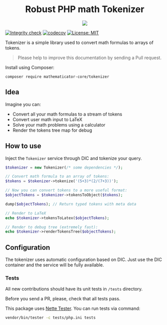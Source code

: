 <h1 align="center">
    Robust PHP math Tokenizer
</h1>

<p align="center">
    <a href="https://mathematicator.com" target="_blank">
        <img src="https://avatars3.githubusercontent.com/u/44620375?s=100&v=4">
    </a>
</p>

[![Integrity check](https://github.com/mathematicator-core/tokenizer/workflows/Integrity%20check/badge.svg)](https://github.com/mathematicator-core/tokenizer/actions?query=workflow%3A%22Integrity+check%22)
[![codecov](https://codecov.io/gh/mathematicator-core/tokenizer/branch/master/graph/badge.svg)](https://codecov.io/gh/mathematicator-core/tokenizer)
[![License: MIT](https://img.shields.io/badge/License-MIT-brightgreen.svg)](./LICENSE)

Tokenizer is a simple library used to convert math formulas to arrays of tokens.

> Please help to improve this documentation by sending a Pull request.

Install using Composer:

```
composer require mathematicator-core/tokenizer
```

Idea
----

Imagine you can:

- Convert all your math formulas to a stream of tokens
- Convert user math input to LaTeX
- Solve your math problems using a calculator
- Render the tokens tree map for debug

How to use
----------

Inject the `Tokenizer` service through DIC and tokenize your query.

```php
$tokenizer = new Tokenizer(/* some dependencies */);

// Convert math formula to an array of tokens:
$tokens = $tokenizer->tokenize('(5+3)*(2/(7+3))');

// Now you can convert tokens to a more useful format:
$objectTokens = $tokenizer->tokensToObject($tokens);

dump($objectTokens); // Return typed tokens with meta data

// Render to LaTeX
echo $tokenizer->tokensToLatex($objectTokens);

// Render to debug tree (extremely fast):
echo $tokenizer->renderTokensTree($objectTokens);
```

Configuration
-------------

The tokenizer uses automatic configuration based on DIC. Just use the DIC container and the service will be fully available.

### Tests

All new contributions should have its unit tests in `/tests` directory.

Before you send a PR, please, check that all tests pass.

This package uses [Nette Tester](https://tester.nette.org/). You can run tests via command:

```bash
vendor/bin/tester -c tests/php.ini tests
````
